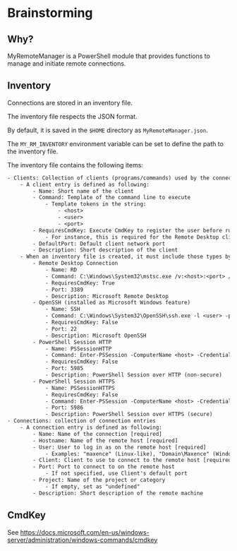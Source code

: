 # Brainstorming

## Why?

MyRemoteManager is a PowerShell module that provides functions to manage and initiate remote connections.

## Inventory

Connections are stored in an inventory file.

The inventory file respects the JSON format.

By default, it is saved in the `$HOME` directory as `MyRemoteManager.json`.

The `MY_RM_INVENTORY` environment variable can be set to define the path to the inventory file.

The inventory file contains the following items:

``` txt
- Clients: Collection of clients (programs/commands) used by the connection entries
    - A client entry is defined as following:
        - Name: Short name of the client
        - Command: Template of the command line to execute
            - Template tokens in the string:
                - <host>
                - <user>
                - <port>
        - RequiresCmdKey: Execute CmdKey to register the user before running the command
            - For instance, this is required for the Remote Desktop client (mstsc.exe)
        - DefaultPort: Default client network port
        - Description: Short description of the client
    - When an inventory file is created, it must include those types by default:
        - Remote Desktop Connection
            - Name: RD
            - Command: C:\Windows\System32\mstsc.exe /v:<host>:<port> /fullscreen
            - RequiresCmdKey: True
            - Port: 3389
            - Description: Microsoft Remote Desktop
        - OpenSSH (installed as Microsoft Windows feature)
            - Name: SSH
            - Command: C:\Windows\System32\OpenSSH\ssh.exe -l <user> -p <port> <host>
            - RequiresCmdKey: False
            - Port: 22
            - Description: Microsoft OpenSSH
        - PowerShell Session HTTP
            - Name: PSSessionHTTP
            - Command: Enter-PSSession -ComputerName <host> -Credential <user> -Port <port>
            - RequiresCmdKey: False
            - Port: 5985
            - Description: PowerShell Session over HTTP (non-secure)
        - PowerShell Session HTTPS
            - Name: PSSessionHTTPS
            - RequiresCmdKey: False
            - Command: Enter-PSSession -ComputerName <host> -Credential <user> -Port <port> -UseSSL
            - Port: 5986
            - Description: PowerShell Session over HTTPS (secure)
- Connections: collection of connection entries
    - A connection entry is defined as following:
        - Name: Name of the connection [required]
        - Hostname: Name of the remote host [required]
        - User: User to log in as on the remote host [required]
            - Examples: "maxence" (Linux-like), "Domain\Maxence" (Windows-like)
        - Client: Client to use to connect to the remote host [required]
        - Port: Port to connect to on the remote host
            - If not specified, use Client's default port
        - Project: Name of the project or category
            - If empty, set as "undefined"
        - Description: Short description of the remote machine
```

## CmdKey

See <https://docs.microsoft.com/en-us/windows-server/administration/windows-commands/cmdkey>
